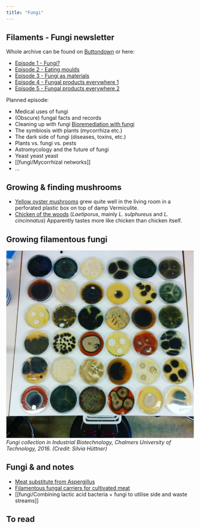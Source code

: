 ```yaml
---
title: "Fungi"
---
```


## Filaments - Fungi newsletter
Whole archive can be found on [Buttondown](https://buttondown.email/Filaments/archive/) or here:
- [Episode 1 - Fungi?](fungi/Episode%201%20-%20Fungi?.md)
- [Episode 2 - Eating moulds](fungi/Episode%202%20-%20Eating%20moulds.md)
- [Episode 3 - Fungi as materials](fungi/Episode%203%20-%20Fungi%20as%20materials.md)
- [Episode 4 - Fungal products everywhere 1](fungi/Episode%204%20-%20Fungal%20products%20everywhere%201.md)
- [Episode 5 - Fungal products everywhere 2](fungi/Episode%205%20-%20Fungal%20products%20everywhere%202.md)

Planned episode:
- Medical uses of fungi
- (Obscure) fungal facts and records
- Cleaning up with fungi [Bioremediation with fungi](fungi/Bioremediation%20with%20fungi.md)
- The symbiosis with plants (mycorrhiza etc.)
- The dark side of fungi (diseases, toxins, etc.)
- Plants vs. fungi vs. pests
- Astromycology and the future of fungi
- Yeast yeast yeast
- [[fungi/Mycorrhizal networks]]
- ...

## Growing & finding mushrooms
- [Yellow oyster mushrooms](fungi/Yellow%20oyster%20mushrooms.md) grew quite well in the living room in a perforated plastic box on top of damp Vermiculite.
- [Chicken of the woods](fungi/Chicken%20of%20the%20woods.md) (_Laetiporus_, mainly _L. sulphureus_ and _L. cincinnatus_) Apparently tastes more like chicken than chicken itself.



## Growing filamentous fungi
![](projects/attachments/Fungi%20plate%20collection%20Indbio.png)
_Fungi collection in Industrial Biotechnology, Chalmers University of Technology, 2016. (Credit: Silvia Hüttner)_



## Fungi  & and notes
- [Meat substitute from Aspergillus](fungi/Meat%20substitute%20from%20Aspergillus.md)
- [Filamentous fungal carriers for cultivated meat](fungi/Filamentous%20fungal%20carriers%20for%20cultivated%20meat.md)
- [[fungi/Combining lactic acid bacteria + fungi to utilise side and waste streams]]

## To read




